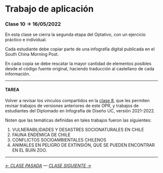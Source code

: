 # Trabajo de aplicación

### Clase 10 → 16/05/2022

En esta clase se cierra la segunda etapa del Optativo, con un ejercicio práctico e individual. 

Cada estudiante debe copiar parte de una infografía digital publicada en el South China Morning Post. 

En cada copia se debe rescatar la mayor cantidad de elementos posibles desde el código fuente original, haciendo traducción al castellano de cada información.

- - - - - - - - - - - - - 

#### TAREA

Volver a revisar los vínculos compartidos en la [clase 8](https://github.com/profesorfaco/dno075-2022-1/tree/main/clase-08), que les permiten revisar trabajos de versiones anteriores de este OPR, y trabajos de estudiantes del Diplomado en Infografía de Diseño UC, versión 2021-2022.

Noten que las temáticas definidas en tales trabajos fueron las siguientes:

1. VULNERABILIDADES Y DESASTRES SOCIONATURALES EN CHILE
2. FAUNA ENDÉMICA DE CHILE
3. CONFLICTOS SOCIOAMBIENTALES CHILENOS
4. ANIMALES EN PELIGRO DE EXTINSIÓN, QUE SE PUEDEN ENCONTRAR EN EL BUIN ZOO.

- - - - - - - - - - - - -

###### [← CLASE PASADA](https://github.com/profesorfaco/dno075-2022-1/tree/main/clase-09) — [CLASE SIGUIENTE →](https://github.com/profesorfaco/dno075-2022-1/tree/main/clase-11) 


